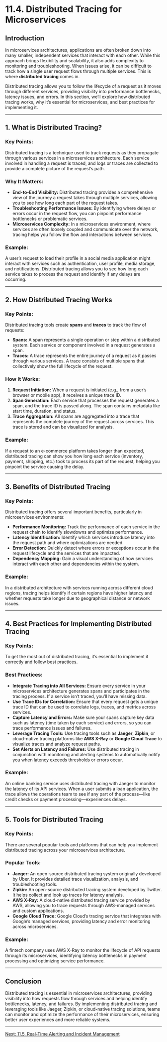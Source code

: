 # 11.4. Distributed Tracing for Microservices

## Introduction

In microservices architectures, applications are often broken down into many smaller, independent services that interact with each other. While this approach brings flexibility and scalability, it also adds complexity to monitoring and troubleshooting. When issues arise, it can be difficult to track how a single user request flows through multiple services. This is where **distributed tracing** comes in.

Distributed tracing allows you to follow the lifecycle of a request as it moves through different services, providing visibility into performance bottlenecks, latency issues, and errors. In this section, we’ll explore how distributed tracing works, why it’s essential for microservices, and best practices for implementing it.

---

## 1. What is Distributed Tracing?

### Key Points:
Distributed tracing is a technique used to track requests as they propagate through various services in a microservices architecture. Each service involved in handling a request is traced, and logs or traces are collected to provide a complete picture of the request’s path.

### Why It Matters:
- **End-to-End Visibility:** Distributed tracing provides a comprehensive view of the journey a request takes through multiple services, allowing you to see how long each part of the request takes.
- **Troubleshooting Performance Issues:** By identifying where delays or errors occur in the request flow, you can pinpoint performance bottlenecks or problematic services.
- **Microservices Complexity:** In a microservices environment, where services are often loosely coupled and communicate over the network, tracing helps you follow the flow and interactions between services.

### Example:
A user’s request to load their profile in a social media application might interact with services such as authentication, user profile, media storage, and notifications. Distributed tracing allows you to see how long each service takes to process the request and identify if any delays are occurring.

---

## 2. How Distributed Tracing Works

### Key Points:
Distributed tracing tools create **spans** and **traces** to track the flow of requests:
- **Spans:** A span represents a single operation or step within a distributed system. Each service or component involved in a request generates a span.
- **Traces:** A trace represents the entire journey of a request as it passes through various services. A trace consists of multiple spans that collectively show the full lifecycle of the request.

### How It Works:
1. **Request Initiation:** When a request is initiated (e.g., from a user’s browser or mobile app), it receives a unique trace ID.
2. **Span Generation:** Each service that processes the request generates a span, and the trace ID is passed along. The span contains metadata like start time, duration, and status.
3. **Trace Aggregation:** All spans are aggregated into a trace that represents the complete journey of the request across services. This trace is stored and can be visualized for analysis.

### Example:
If a request to an e-commerce platform takes longer than expected, distributed tracing can show you how long each service (inventory, payment, shipping, etc.) took to process its part of the request, helping you pinpoint the service causing the delay.

---

## 3. Benefits of Distributed Tracing

### Key Points:
Distributed tracing offers several important benefits, particularly in microservices environments:

- **Performance Monitoring:** Track the performance of each service in the request chain to identify slowdowns and optimize performance.
- **Latency Identification:** Identify which services introduce latency into the request path and where optimizations are needed.
- **Error Detection:** Quickly detect where errors or exceptions occur in the request lifecycle and the services that are impacted.
- **Dependency Mapping:** Gain a visual understanding of how services interact with each other and dependencies within the system.

### Example:
In a distributed architecture with services running across different cloud regions, tracing helps identify if certain regions have higher latency and whether requests take longer due to geographical distance or network issues.

---

## 4. Best Practices for Implementing Distributed Tracing

### Key Points:
To get the most out of distributed tracing, it’s essential to implement it correctly and follow best practices.

### Best Practices:
- **Integrate Tracing into All Services:** Ensure every service in your microservices architecture generates spans and participates in the tracing process. If a service isn’t traced, you’ll have missing data.
- **Use Trace IDs for Correlation:** Ensure that every request gets a unique trace ID that can be used to correlate logs, traces, and metrics across services.
- **Capture Latency and Errors:** Make sure your spans capture key data such as latency (time taken by each service) and errors, so you can trace performance issues and failures.
- **Leverage Tracing Tools:** Use tracing tools such as **Jaeger**, **Zipkin**, or cloud-native tracing platforms like **AWS X-Ray** or **Google Cloud Trace** to visualize traces and analyze request paths.
- **Set Alerts on Latency and Failures:** Use distributed tracing in conjunction with monitoring and alerting systems to automatically notify you when latency exceeds thresholds or errors occur.

### Example:
An online banking service uses distributed tracing with Jaeger to monitor the latency of its API services. When a user submits a loan application, the trace allows the operations team to see if any part of the process—like credit checks or payment processing—experiences delays.

---

## 5. Tools for Distributed Tracing

### Key Points:
There are several popular tools and platforms that can help you implement distributed tracing across your microservices architecture.

### Popular Tools:
- **Jaeger:** An open-source distributed tracing system originally developed by Uber. It provides detailed trace visualization, analysis, and troubleshooting tools.
- **Zipkin:** An open-source distributed tracing system developed by Twitter. It helps collect and look up traces for latency analysis.
- **AWS X-Ray:** A cloud-native distributed tracing service provided by AWS, allowing you to trace requests through AWS-managed services and custom applications.
- **Google Cloud Trace:** Google Cloud’s tracing service that integrates with Google’s managed services, providing latency and error monitoring across microservices.

### Example:
A fintech company uses AWS X-Ray to monitor the lifecycle of API requests through its microservices, identifying latency bottlenecks in payment processing and optimizing service performance.

---

## Conclusion

Distributed tracing is essential in microservices architectures, providing visibility into how requests flow through services and helping identify bottlenecks, latency, and failures. By implementing distributed tracing and leveraging tools like Jaeger, Zipkin, or cloud-native tracing solutions, teams can monitor and optimize the performance of their microservices, ensuring better user experiences and more reliable systems.

---

[Next: 11.5. Real-Time Alerting and Incident Management](./section_11_5.md)
